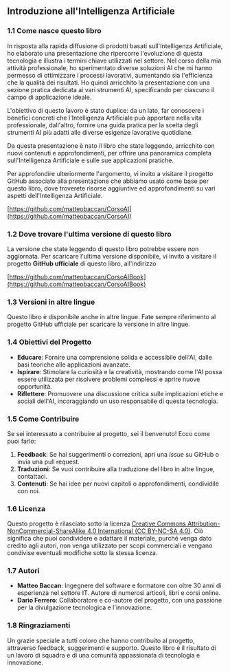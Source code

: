 ## Introduzione all'Intelligenza Artificiale

### 1.1 Come nasce questo libro

In risposta alla rapida diffusione di prodotti basati sull'Intelligenza Artificiale, ho elaborato una presentazione che ripercorre l'evoluzione di questa tecnologia e illustra i termini chiave utilizzati nel settore. Nel corso della mia attività professionale, ho sperimentato diverse soluzioni AI che mi hanno permesso di ottimizzare i processi lavorativi, aumentando sia l'efficienza che la qualità dei risultati. Ho quindi arricchito la presentazione con una sezione pratica dedicata ai vari strumenti AI, specificando per ciascuno il campo di applicazione ideale.

L'obiettivo di questo lavoro è stato duplice: da un lato, far conoscere i benefici concreti che l'Intelligenza Artificiale può apportare nella vita professionale, dall'altro, fornire una guida pratica per la scelta degli strumenti AI più adatti alle diverse esigenze lavorative quotidiane.

Da questa presentazione è nato il libro che state leggendo, arricchito con nuovi contenuti e approfondimenti, per offrire una panoramica completa sull'Intelligenza Artificiale e sulle sue applicazioni pratiche.

Per approfondire ulteriormente l'argomento, vi invito a visitare il progetto GitHub associato alla presentazione che abbiamo usato come base per questo libro, dove troverete risorse aggiuntive ed approfondimenti su vari aspetti dell'Intelligenza Artificiale.

[https://github.com/matteobaccan/CorsoAI](https://github.com/matteobaccan/CorsoAI)

### 1.2 Dove trovare l'ultima versione di questo libro

La versione che state leggendo di questo libro potrebbe essere non aggiornata. Per scaricare l'ultima versione disponibile, vi invito a visitare il progetto **GitHub ufficiale** di questo libro, all'indirizzo

[https://github.com/matteobaccan/CorsoAIBook](https://github.com/matteobaccan/CorsoAIBook)

### 1.3 Versioni in altre lingue

Questo libro è disponibile anche in altre lingue. Fate sempre riferimento al progetto GitHub ufficiale per scaricare la versione in altre lingue.

### 1.4 Obiettivi del Progetto

- **Educare**: Fornire una comprensione solida e accessibile dell'AI, dalle basi teoriche alle applicazioni avanzate.
- **Ispirare**: Stimolare la curiosità e la creatività, mostrando come l'AI possa essere utilizzata per risolvere problemi complessi e aprire nuove opportunità.
- **Riflettere**: Promuovere una discussione critica sulle implicazioni etiche e sociali dell'AI, incoraggiando un uso responsabile di questa tecnologia.

### 1.5 Come Contribuire

Se sei interessato a contribuire al progetto, sei il benvenuto! Ecco come puoi farlo:

1. **Feedback**: Se hai suggerimenti o correzioni, apri una *issue* su GitHub o invia una pull request.
2. **Traduzioni**: Se vuoi contribuire alla traduzione del libro in altre lingue, contattaci.
3. **Contenuti**: Se hai idee per nuovi capitoli o approfondimenti, condividile con noi.

### 1.6 Licenza

Questo progetto è rilasciato sotto la licenza [Creative Commons Attribution-NonCommercial-ShareAlike 4.0 International (CC BY-NC-SA 4.0)](https://creativecommons.org/licenses/by-nc-sa/4.0/). Ciò significa che puoi condividere e adattare il materiale, purché venga dato credito agli autori, non venga utilizzato per scopi commerciali e vengano condivise eventuali modifiche sotto la stessa licenza.

### 1.7 Autori

- **Matteo Baccan**: Ingegnere del software e formatore con oltre 30 anni di esperienza nel settore IT. Autore di numerosi articoli, libri e corsi online.
- **Dario Ferrero**: Collaboratore e co-autore del progetto, con una passione per la divulgazione tecnologica e l'innovazione.

### 1.8 Ringraziamenti

Un grazie speciale a tutti coloro che hanno contribuito al progetto, attraverso feedback, suggerimenti e supporto. Questo libro è il risultato di un lavoro di squadra e di una comunità appassionata di tecnologia e innovazione.
